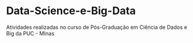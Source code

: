 # Data-Science-e-Big-Data
Atividades realizadas no curso de Pós-Graduação em Ciência de Dados e Big da PUC - MInas
